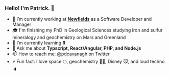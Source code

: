 ### Hello! I'm Patrick. 👋

- 🔭 I’m currently working at **[Newfields](https://www.discovernewfields.org)** as a Software Developer and Manager
- 🎓 I'm finishing my PhD in Geological Sciences studying iron and sulfur mineralogy and geochemistry on Mars and Greenland 
- 🌱 I’m currently learning **R**
- 💬 Ask me about **Typscript, React/Angular, PHP, and Node.js**
- 📫 How to reach me: [@pdcavanagh](https://www.twitter.com/pdcavanagh) on Twitter
- ⚡ Fun fact: I love space 🌕, geochemistry 👨‍🔬️, Disney 🐭, and loud techno 🔈
